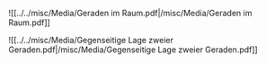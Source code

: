 
![[../../misc/Media/Geraden im Raum.pdf|/misc/Media/Geraden im Raum.pdf]]



![[../../misc/Media/Gegenseitige Lage zweier Geraden.pdf|/misc/Media/Gegenseitige Lage zweier Geraden.pdf]]

